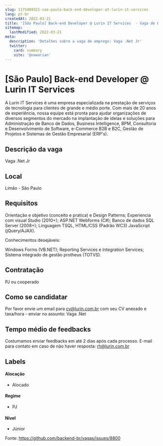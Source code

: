 ```yaml
---
slug: 1175409321-sao-paulo-back-end-developer-at-lurin-it-services
lang: pt-br
createdAt: 2022-03-21
title: '[São Paulo] Back-end Developer @ Lurin IT Services  - Vaga de Emprego'
sitemap:
  lastModified: 2022-03-21
meta:
  description: 'Detalhes sobre a vaga de emprego: Vaga .Net Jr'
  twitter:
    card: summary
    site: '@nawarian'
---
```


# [São Paulo] Back-end Developer @ Lurin IT Services 

A Lurin IT Services
é uma empresa especializada na prestação de serviços de tecnologia para clientes de grande e médio porte.
Com mais de 20 anos de experiência, nossa equipe está pronta para ajudar organizações de diversos segmentos do mercado na implantação de ideias e soluções para Administração de Banco de Dados, Business Intelligence, BPM, Consultoria e Desenvolvimento de Software, e-Commerce B2B e B2C, Gestão de Projetos e Sistemas de Gestão Empresarial (ERP's).

## Descrição da vaga

Vaga .Net Jr

## Local

Limão - São Paulo 

## Requisitos

Orientação e objetivo (conceito e pratica) e Design Patterns;
Experiencia com visual Studio (2010+);
ASP.NET Webforms (C#);
Banco de dados SQL Server (2008+);
Linguagem TSQL, HTML/CSS (Padrão WC3) JavaScript (jQuery/AJAX).

Conhecimentos desejáveis:

Windows Forms (VB.NET);
Reporting Services e Integration Services;
Sistema integrado de gestão protheus (TOTVS).


## Contratação

PJ ou cooperado 

## Como se candidatar

Por favor envie um email para cv@lurin.com.br com seu CV anexado e taxa/hora - enviar no assunto: Vaga .Net

## Tempo médio de feedbacks

Costumamos enviar feedbacks em até 2 dias após cada processo.
E-mail para contato em caso de não haver resposta: rh@lurin.com.br

## Labels
<!-- retire os labels que não fazem sentido à vaga -->

#### Alocação
- Alocado


#### Regime

- PJ

#### Nível
- Júnior





Fonte: https://github.com/backend-br/vagas/issues/8800